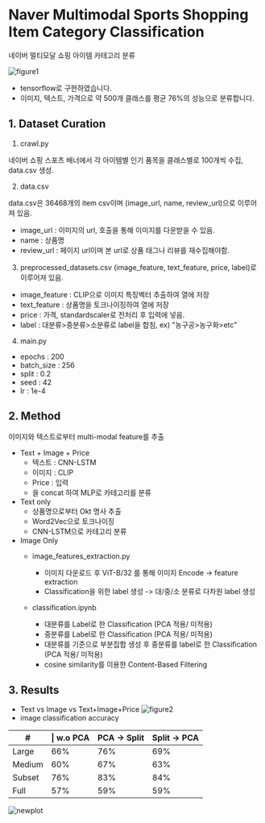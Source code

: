 # Naver Multimodal Sports Shopping Item Category Classification
네이버 멀티모달 쇼핑 아이템 카테고리 분류 

![figure1](https://github.com/bitamin-6th/nms-content-filter/blob/main/model.png)

- tensorflow로 구현하였습니다. 
- 이미지, 텍스트, 가격으로 약 500개 클래스를 평균 76%의 성능으로 분류합니다.

## 1. Dataset Curation
1. crawl.py

네이버 쇼핑 스포츠 배너에서 각 아이템별 인기 품목을 클래스별로 100개씩 수집, data.csv 생성.

2. data.csv

data.csv은 36468개의 item csv이며 (image_url, name, review_url)으로 이루어져 있음.

- image_url : 이미지의 url, 호출을 통해 이미지를 다운받을 수 있음.
- name : 상품명
- review_url : 페이지 url이며 본 url로 상품 태그나 리뷰를 재수집해야함. 

3. preprocessed_datasets.csv
(image_feature, text_feature, price, label)로 이루어져 있음. 
- image_feature : CLIP으로 이미지 특징벡터 추출하여 열에 저장
- text_feature : 상품명을 토크나이징하여 열에 저장
- price : 가격, standardscaler로 전처리 후 입력에 넣음. 
- label : 대분류>중분류>소분류로 label을 합침, ex) "농구공>농구화>etc"

4. main.py
- epochs : 200
- batch_size : 256
- split : 0.2
- seed : 42
- lr : 1e-4



## 2. Method
이미지와 텍스트로부터 multi-modal feature를 추출
- Text + Image + Price
  - 텍스트 : CNN-LSTM
  - 이미지 : CLIP
  - Price : 입력
  - 을 concat 하여 MLP로 카테고리를 분류
- Text only
  - 상품명으로부터 Okt 명사 추출
  - Word2Vec으로 토크나이징
  - CNN-LSTM으로 카테고리 분류 
- Image Only
  - image_features_extraction.py 
    - 이미지 다운로드 후 ViT-B/32 를 통해 이미지 Encode -> feature extraction
    - Classification을 위한 label 생성 -> 대/중/소 분류로 다차원 label 생성

  - classification.ipynb
    - 대분류를 Label로 한 Classification (PCA 적용/ 미적용)
    - 중분류를 Label로 한 Classification (PCA 적용/ 미적용)
    - 대분류를 기준으로 부분집합 생성 후 중분류를 label로 한 Classification (PCA 적용/ 미적용)
    - cosine similarity를 이용한 Content-Based Filtering

  
## 3. Results
  
- Text vs Image vs Text+Image+Price
![figure2](https://github.com/bitamin-6th/nms-content-filter/blob/main/result.png)
- image classification accuracy

#|\| w.o PCA|PCA -> Split|Split -> PCA|
|------|-----|-----|-----|
|Large|66%|76%|69%|
|Medium|60%|67%|63%|
|Subset|76%|83%|84%
|Full|57%|59%|59%|



![newplot](https://user-images.githubusercontent.com/77579408/127608528-38a775ca-d015-419a-9d83-8b0c9d3e8cf5.png)

